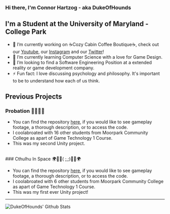 ### Hi there, I'm Connor Hartzog - aka DukeOfHounds

## I'm a Student at the University of Maryland - College Park
- 🔭 I’m currently working on ☕Cozy Cabin Coffee Boutique☕, check out our [Youtube][CCCBYouTube], our [Instagram][CCCBInstagram] and our [Twitter][CCCBTwitter]! 
- 🌱 I’m currently learning Computer Science with a love for Game Design.
- 👯 I’m looking to find a Software Engineering Position at a extended reality or game development company. 
- ⚡ Fun fact: I love discussing psychology and philosophy. It's important to be to understand how each of us think. 


##  Previous Projects


### Probation 👴🥼💉🧸

- You can find the repository [here][PrbGithub], if you would like to see gameplay footage, a thorough description, or to access the code.
- I coolabroated with 16 other students from Moorpark Community College as apart of Game Technology 1 Course. 
- This was my second Unity project.

<br>
### Cthulhu In Space 🌍🚀🌌( ;,;)🌌🚀🌍

-  You can find the repository [here][CISGithub], if you would like to see gameplay footage, a thorough description, or to access the code.
-  I coolabroated with 6 other students from Moorpark Community College as apart of Game Technology 1 Course. 
-  This was my first ever Unity project!

---

<img align = "left" alt = "DukeOfHounds' Github Stats" src = "https://github-readme-stats.vercel.app/api?username=DukeOfHounds&show_icons=true&hide_border=true" />

<br />

[CCCBYouTube]: https://www.youtube.com/channel/UCTaYMmXYWcC_iW1X8_XdQJQ
[CCCBInstagram]: https://www.instagram.com/cozy_cabin_coffee_boutique/
[CCCBTwitter]: https://twitter.com/CozyCabinCoffee
[CISGithub]: https://github.com/DukeOfHounds/Cathulu-but-in-Space/tree/develop
[PrbGithub]: https://github.com/CornKerne1/AdventureHorror
